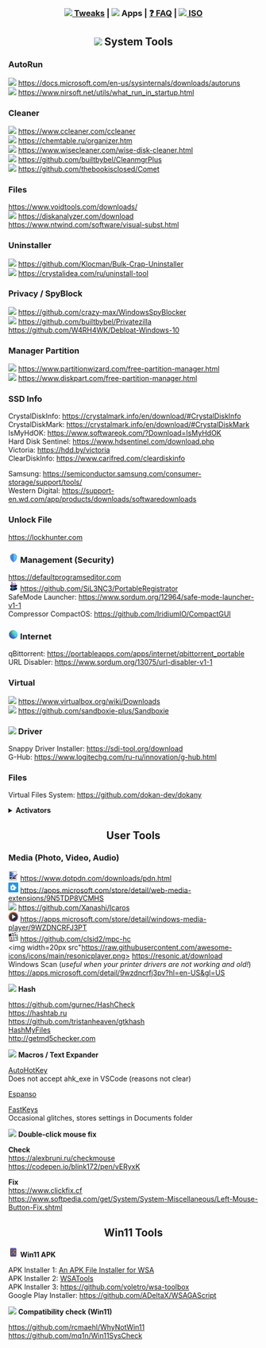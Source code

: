 <h3 align="center"> <a href="https://github.com/awesome-windows11/windows11/blob/main/README.md"> <img width=25px src="https://siteicon.vercel.app/icon/terminal.png"> Tweaks</a> | <img width=25px src="https://siteicon.vercel.app/icon/settings.png"> Apps | <a href="https://github.com/awesome-windows11/windows11/tree/main/faq"> ❓ FAQ</a> | <a href="https://github.com/awesome-windows11/windows11/tree/main/iso"> <img width=25px src="https://siteicon.vercel.app/icon/disk.ico"> ISO</a></h3>

<h2 align="center"><img width=25px src="https://filedn.eu/lFS6h5cBEsru02lgr5VwkTJ/Windows%2011%20Files/icons/shell32_16.ico"> System Tools</h2>

### AutoRun
<img width=20px src="https://filedn.eu/lFS6h5cBEsru02lgr5VwkTJ/Windows%2011%20Files/icons/shell32_25.ico"> https://docs.microsoft.com/en-us/sysinternals/downloads/autoruns
<br>
<img width=20px src="https://i.imgur.com/J0L0kl3.gif"> https://www.nirsoft.net/utils/what_run_in_startup.html

### Cleaner
<img width=20px src="https://s1.pir.fm/pf/favicons--AwgCBwYOBQc/favicon-32x32.png"> https://www.ccleaner.com/ccleaner
<br>
<img width=20px src="https://i.imgur.com/qE3s7cl.png"> https://chemtable.ru/organizer.htm
<br>
<img width=20px src="https://i.imgur.com/Nt9Q2Y7.png"> https://www.wisecleaner.com/wise-disk-cleaner.html
<br>
<img width=20px src="https://raw.githubusercontent.com/builtbybel/CleanmgrPlus/master/cleanmgr%2B.png"> https://github.com/builtbybel/CleanmgrPlus
<br>
<img width=20px src="https://i.imgur.com/0HQq28C.png"> https://github.com/thebookisclosed/Comet

### Files
https://www.voidtools.com/downloads/
<br>
<img width=20px src="https://i.imgur.com/gahQIjW.png"> https://diskanalyzer.com/download
<br>
https://www.ntwind.com/software/visual-subst.html

### Uninstaller
<img width=20px src="https://i.imgur.com/2o4Wf5V.png"> https://github.com/Klocman/Bulk-Crap-Uninstaller
<br>
<img width=20px src="https://i.imgur.com/vlNtfib.png"> https://crystalidea.com/ru/uninstall-tool

### Privacy / SpyBlock
<img width=20px src="https://raw.githubusercontent.com/crazy-max/WindowsSpyBlocker/master/.res/logo.png"> https://github.com/crazy-max/WindowsSpyBlocker
<br>
<img width=20px src="https://raw.githubusercontent.com/builtbybel/privatezilla/master/src/Privatezilla/icon.ico"> https://github.com/builtbybel/Privatezilla
<br>
https://github.com/W4RH4WK/Debloat-Windows-10

### Manager Partition
<img width=20px src="https://i.imgur.com/x6vIT9f.png"> https://www.partitionwizard.com/free-partition-manager.html
<br>
<img width=20px src="https://i.imgur.com/y1q7gfv.png"> https://www.diskpart.com/free-partition-manager.html

### SSD Info
CrystalDiskInfo: https://crystalmark.info/en/download/#CrystalDiskInfo
<br>
CrystalDiskMark: https://crystalmark.info/en/download/#CrystalDiskMark
<br>
IsMyHdOK: https://www.softwareok.com/?Download=IsMyHdOK
<br>
Hard Disk Sentinel: https://www.hdsentinel.com/download.php
<br>
Victoria: https://hdd.by/victoria
<br>
ClearDiskInfo: https://www.carifred.com/cleardiskinfo

Samsung: https://semiconductor.samsung.com/consumer-storage/support/tools/
<br>
Western Digital: https://support-en.wd.com/app/products/downloads/softwaredownloads

### Unlock File
https://lockhunter.com

### <img width=20px src="https://raw.githubusercontent.com/microsoft/fluentui-emoji/main/assets/Shield/3D/shield_3d.png"> Management (Security)
https://defaultprogramseditor.com
<br>
<img width=20px src="https://raw.githubusercontent.com/SiL3NC3/PortableRegistrator/master/Resources/Wallpaperfx-3d-Bluefx-Desktop-Usb.png"> https://github.com/SiL3NC3/PortableRegistrator
<br>
SafeMode Launcher: https://www.sordum.org/12964/safe-mode-launcher-v1-1
<br>
Compressor CompactOS: https://github.com/IridiumIO/CompactGUI

### <img width=20px src="https://raw.githubusercontent.com/microsoft/fluentui-emoji/main/assets/Globe%20showing%20americas/3D/globe_showing_americas_3d.png"> Internet
qBittorrent: https://portableapps.com/apps/internet/qbittorrent_portable
<br>
URL Disabler: https://www.sordum.org/13075/url-disabler-v1-1


### Virtual
<img width=20px src="https://upload.wikimedia.org/wikipedia/commons/d/d5/Virtualbox_logo.png"> https://www.virtualbox.org/wiki/Downloads
<br>
<img width=20px src="https://cdni.comss.net/logo/sandboxie_icon.png"></img> https://github.com/sandboxie-plus/Sandboxie


### <img width=20px src="https://cdn-icons-png.flaticon.com/512/1400/1400975.png"> Driver
Snappy Driver Installer: https://sdi-tool.org/download
<br>
G-Hub: https://www.logitechg.com/ru-ru/innovation/g-hub.html

### Files
Virtual Files System: https://github.com/dokan-dev/dokany

<details><summary><b>Activators</b></summary>

  ### <a target="_blank" href="https://github.com/awesome-windows11/windows11/releases/tag/99">🔓 Activator by Ratiborus</a>

  https://github.com/massgravel/Microsoft-Activation-Scripts
	
  https://github.com/newmen93/W10-Digital-License-Activation-Script-4

  В AAct все операции с активацией, с лицензиями, выполняются с помощью стандартных скриптов slmgr.vbs и ospp.vbs, уж их то даже самый ненормальный антивирусник не заподозрит в "троянстве".

  http://forum.ru-board.com/topic.cgi?forum=2&topic=5559

  <details>
    <summary> В чём отличие KMSAuto Net 2016 1.5.0 и Portable AAct?</summary>
    Принципиальное отличие этих двух программ в том, что у первой для работы программы требуется .NET Framework 4.5 , а вот для второй НЕ требуется .NET Framework, работает на Windows XP - 10.
    <br><br>
    С другой стороны KMSAuto Net имеет намного больше возможностей по настройке процесса активации, чем AAct и иногда позволяет решить проблемы с KMS-активацией там, где AAct не справляется. Или, если использовать автомобильную терминологию, первая программа является высокоэффективной ручной коробкой передач, позволяющей опытному водителю использовать ее возможности по максимуму, в то время как вторая программа является "автоматом", более подходящим для новичков и домохозяек.
  </details>
</details>

<h2 align="center">User Tools</h2>

### Media (Photo, Video, Audio)

<img width=20px src="https://raw.githubusercontent.com/awesome-icons/icons/main/paintnet.webp"> https://www.dotpdn.com/downloads/pdn.html
<br>
<img width=20px src="https://raw.githubusercontent.com/awesome-icons/icons/main/ogg.png"> https://apps.microsoft.com/store/detail/web-media-extensions/9N5TDP8VCMHS
<br>
<img width=20px src="https://raw.githubusercontent.com/Xanashi/Icaros/master/IcarosIcon_128.png"> https://github.com/Xanashi/Icaros
<br>
<img width=20px src="https://raw.githubusercontent.com/awesome-icons/icons/main/mediaplayer.png"> https://apps.microsoft.com/store/detail/windows-media-player/9WZDNCRFJ3PT
<br>
<img width=20px src="https://raw.githubusercontent.com/awesome-icons/icons/main/mpc-hc.png"> https://github.com/clsid2/mpc-hc
<br>
<img width=20px src"https://raw.githubusercontent.com/awesome-icons/icons/main/resonicplayer.png> https://resonic.at/download
<br>
Windows Scan (*useful when your printer drivers are not working and old!*) https://apps.microsoft.com/detail/9wzdncrfj3pv?hl=en-US&gl=US

<img width=20px src="https://cdn-icons-png.flaticon.com/512/7754/7754226.png"> **Hash**

https://github.com/gurnec/HashCheck
<br>
https://hashtab.ru
<br>
https://github.com/tristanheaven/gtkhash
<br>
[HashMyFiles](https://www.nirsoft.net/utils/hash_my_files.html)
<br>
http://getmd5checker.com

<img width=20px src="https://site-iota-coral.vercel.app/icon/clipboard.png"> **Macros / Text Expander**

[AutoHotKey](https://www.autohotkey.com/)
<br>
Does not accept ahk_exe in VSCode (reasons not clear)

[Espanso](https://espanso.org/)

[FastKeys](https://www.fastkeysautomation.com/index.html)
<br>
Occasional glitches, stores settings in Documents folder

<img width=20px src="https://i.imgur.com/vTxqXNZ.png"> **Double-click mouse fix**

**Check**
<br>
https://alexbruni.ru/checkmouse
<br>
https://codepen.io/blink172/pen/vERyxK

**Fix**
<br>
https://www.clickfix.cf
<br>
https://www.softpedia.com/get/System/System-Miscellaneous/Left-Mouse-Button-Fix.shtml

<h2 align="center">Win11 Tools</h2>

<img width=20px src="https://raw.githubusercontent.com/microsoft/fluentui-emoji/main/assets/Mobile%20phone/3D/mobile_phone_3d.png"> **Win11 APK**

APK Installer 1: [An APK File Installer for WSA](https://apps.microsoft.com/store/detail/apk-file-installer/9MVVJLDMWPSG)
<br>
APK Installer 2: [WSATools](https://apps.microsoft.com/store/detail/9N4P75DXL6FG)
<br>
APK Installer 3: https://github.com/voletro/wsa-toolbox
<br>
Google Play Installer: https://github.com/ADeltaX/WSAGAScript

<img width=20px src="https://i.imgur.com/Bi8Dvrt.png"> **Compatibility check (Win11)**

https://github.com/rcmaehl/WhyNotWin11
<br>
https://github.com/mq1n/Win11SysCheck
